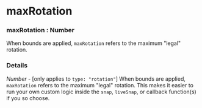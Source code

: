 # maxRotation

### maxRotation : Number

When bounds are applied, `maxRotation` refers to the maximum "legal" rotation.

### Details[​](#details "Direct link to Details")

*Number* - \[only applies to `type: "rotation"`] When bounds are applied, `maxRotation` refers to the maximum "legal" rotation. This makes it easier to run your own custom logic inside the `snap`, `liveSnap`, or callback function(s) if you so choose.
